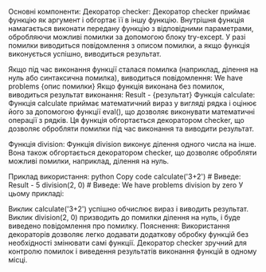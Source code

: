 Основні компоненти:
Декоратор checker: Декоратор checker приймає функцію як аргумент і обгортає її в іншу функцію. Внутрішня функція намагається виконати передану функцію з відповідними параметрами, обробляючи можливі помилки за допомогою блоку try-except. У разі помилки виводиться повідомлення з описом помилки, а якщо функція виконується успішно, виводиться результат.

Якщо під час виконання функції сталася помилка (наприклад, ділення на нуль або синтаксична помилка), виводиться повідомлення:
We have problems {опис помилки}
Якщо функція виконана без помилок, виводиться результат виконання:
Result - {результат}
Функція calculate: Функція calculate приймає математичний вираз у вигляді рядка і оцінює його за допомогою функції eval(), що дозволяє виконувати математичні операції з рядків. Ця функція обгортається декоратором checker, що дозволяє обробляти помилки під час виконання та виводити результат.

Функція division: Функція division виконує ділення одного числа на інше. Вона також обгортається декоратором checker, що дозволяє обробляти можливі помилки, наприклад, ділення на нуль.

Приклад використання:
python
Copy code
calculate('3+2')      # Виведе: Result - 5
division(2, 0)        # Виведе: We have problems division by zero
У цьому прикладі:

Виклик calculate('3+2') успішно обчислює вираз і виводить результат.
Виклик division(2, 0) призводить до помилки ділення на нуль, і буде виведено повідомлення про помилку.
Пояснення:
Використання декораторів дозволяє легко додавати додаткову обробку функцій без необхідності змінювати самі функції.
Декоратор checker зручний для контролю помилок і виведення результатів виконання функцій в одному місці.
